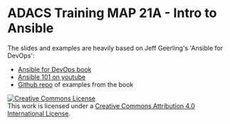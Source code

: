 # ADACS Training MAP 21A - Intro to Ansible

The slides and examples are heavily based on Jeff Geerling's 'Ansible for DevOps':

- [Ansible for DevOps book](https://www.ansiblefordevops.com/)
- [Ansible 101 on youtube](https://www.youtube.com/playlist?list=PL2_OBreMn7FqZkvMYt6ATmgC0KAGGJNAN)
- [Github repo](https://github.com/geerlingguy/ansible-for-devops) of examples from the book


<a rel="license" href="http://creativecommons.org/licenses/by/4.0/"><img alt="Creative Commons License" style="border-width:0" src="https://i.creativecommons.org/l/by/4.0/88x31.png" /></a><br />This work is licensed under a <a rel="license" href="http://creativecommons.org/licenses/by/4.0/">Creative Commons Attribution 4.0 International License</a>.
